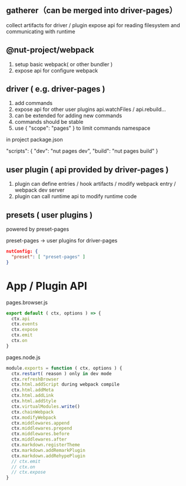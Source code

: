 ## gatherer（can be merged into driver-pages）

collect artifacts for driver / plugin
expose api for reading filesystem and communicating with runtime

## @nut-project/webpack

1. setup basic webpack( or other bundler )
2. expose api for configure webpack

## driver ( e.g. driver-pages )

1. add commands
2. expose api for other user plugins
  api.watchFiles / api.rebuild...
3. can be extended for adding new commands
4. commands should be stable
5. use { "scope": "pages" } to limit commands namespace

in project package.json

"scripts": {
  "dev": "nut pages dev",
  "build": "nut pages build"
}

## user plugin ( api provided by driver-pages )

1. plugin can define entries / hook artifacts / modify webpack entry / webpack dev server
2. plugin can call runtime api to modify runtime code

## presets ( user plugins )

powered by preset-pages

preset-pages -> user plugins for driver-pages

```json
nutConfig: {
  "preset": [ "preset-pages" ]
}
```

# App / Plugin API

pages.browser.js

```js
export default ( ctx, options ) => {
  ctx.api
  ctx.events
  ctx.expose
  ctx.emit
  ctx.on
}
```

pages.node.js

```js
module.exports = function ( ctx, options ) {
  ctx.restart( reason ) only in dev mode
  ctx.refreshBrowser
  ctx.html.addScript during webpack compile
  ctx.html.addMeta
  ctx.html.addLink
  ctx.html.addStyle
  ctx.virtualModules.write()
  ctx.chainWebpack
  ctx.modifyWebpack
  ctx.middlewares.append
  ctx.middlewares.prepend
  ctx.middlewares.before
  ctx.middlewares.after
  ctx.markdown.registerTheme
  ctx.markdown.addRemarkPlugin
  ctx.markdown.addRehypePlugin
  // ctx.emit
  // ctx.on
  // ctx.expose
}
```
